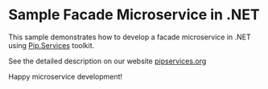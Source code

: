# Sample Facade Microservice in .NET

This sample demonstrates how to develop a facade microservice in .NET using [Pip.Services](http://github.com/pip-services/pip-services) toolkit.

See the detailed description on our website [pipservices.org](http://pipservices.org)

Happy microservice development!


